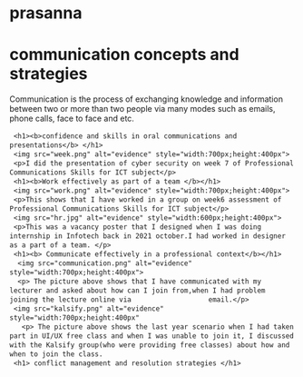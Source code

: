 # prasanna
<html>
  <head>
  </head>
   <body>
    <h1>communication concepts and strategies </h1>
     <p> Communication is the process of exchanging knowledge and information between two or more than two people via many modes such as emails, phone calls, face to face and etc.<p>
     
     <h1><b>confidence and skills in oral communications and presentations</b> </h1>
     <img src="week.png" alt="evidence" style="width:700px;height:400px"> 
     <p>I did the presentation of cyber security on week 7 of Professional Communications Skills for ICT subject</p>
     <h1><b>Work effectively as part of a team </b></h1>
     <img src="work.png" alt="evidence" style="width:700px;height:400px"> 
     <p>This shows that I have worked in a group on week6 assessment of Professional Communications Skills for ICT subject</p>
     <img src="hr.jpg" alt="evidence" style="width:600px;height:400px"> 
     <p>This was a vacancy poster that I designed when I was doing internship in Infotech back in 2021 october.I had worked in designer as a part of a team. </p> 
     <h1><b> Communicate effectively in a professional context</b></h1>
      <img src="communication.png" alt="evidence" style="width:700px;height:400px"> 
      <p> The picture above shows that I have communicated with my lecturer and asked about how can I join from,when I had problem joining the lecture online via                   email.</p>
     <img src="kalsify.png" alt="evidence" style="width:700px;height:400px"
       <p> The picture above shows the last year scenario when I had taken part in UI/UX free class and when I was unable to join it, I discussed with the Kalsify group(who were providing free classes) about how and when to join the class.
     <h1> conflict management and resolution strategies </h1>
  </body>
  </html>
  
